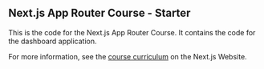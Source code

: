 ## Next.js App Router Course - Starter

This is the code for the Next.js App Router Course. It contains the code for the dashboard application.

For more information, see the [course curriculum](https://nextjs.org/learn) on the Next.js Website.
